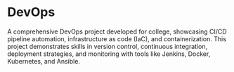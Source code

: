 # DevOps
A comprehensive DevOps project developed for college, showcasing CI/CD pipeline automation, infrastructure as code (IaC), and containerization. This project demonstrates skills in version control, continuous integration, deployment strategies, and monitoring with tools like Jenkins, Docker, Kubernetes, and Ansible.
